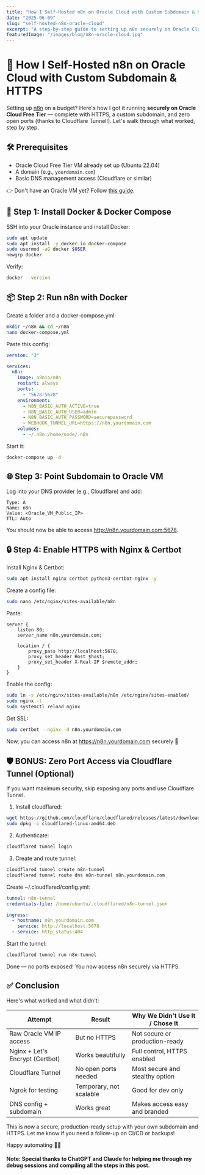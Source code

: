 ```yaml
---
title: "How I Self-Hosted n8n on Oracle Cloud with Custom Subdomain & HTTPS"
date: "2025-06-09"
slug: "self-hosted-n8n-oracle-cloud"
excerpt: "A step-by-step guide to setting up n8n securely on Oracle Cloud Free Tier with HTTPS, custom subdomain, and zero open ports using Cloudflare Tunnel."
featuredImage: "/images/blog/n8n-oracle-cloud.jpg"
---
```


# 🚀 How I Self-Hosted n8n on Oracle Cloud with Custom Subdomain & HTTPS

Setting up [n8n](https://n8n.io) on a budget? Here's how I got it running **securely on Oracle Cloud Free Tier** — complete with HTTPS, a custom subdomain, and zero open ports (thanks to Cloudflare Tunnel!). Let's walk through what worked, step by step.

## 🛠️ Prerequisites

- Oracle Cloud Free Tier VM already set up (Ubuntu 22.04)
- A domain (e.g., `yourdomain.com`)
- Basic DNS management access (Cloudflare or similar)

👉 Don't have an Oracle VM yet? Follow [this guide](https://docs.oracle.com/en/cloud/get-started/free-tier.html).

## 🧱 Step 1: Install Docker & Docker Compose

SSH into your Oracle instance and install Docker:

```bash
sudo apt update
sudo apt install -y docker.io docker-compose
sudo usermod -aG docker $USER
newgrp docker
```

Verify:

```bash
docker --version
```

## 📦 Step 2: Run n8n with Docker

Create a folder and a docker-compose.yml:

```bash
mkdir ~/n8n && cd ~/n8n
nano docker-compose.yml
```

Paste this config:

```yaml
version: "3"

services:
  n8n:
    image: n8nio/n8n
    restart: always
    ports:
      - "5678:5678"
    environment:
      - N8N_BASIC_AUTH_ACTIVE=true
      - N8N_BASIC_AUTH_USER=admin
      - N8N_BASIC_AUTH_PASSWORD=securepassword
      - WEBHOOK_TUNNEL_URL=https://n8n.yourdomain.com
    volumes:
      - ~/.n8n:/home/node/.n8n
```

Start it:

```bash
docker-compose up -d
```

## 🌐 Step 3: Point Subdomain to Oracle VM

Log into your DNS provider (e.g., Cloudflare) and add:

```
Type: A
Name: n8n
Value: <Oracle_VM_Public_IP>
TTL: Auto
```

You should now be able to access http://n8n.yourdomain.com:5678.

## 🔒 Step 4: Enable HTTPS with Nginx & Certbot

Install Nginx & Certbot:

```bash
sudo apt install nginx certbot python3-certbot-nginx -y
```

Create a config file:

```bash
sudo nano /etc/nginx/sites-available/n8n
```

Paste:

```nginx
server {
    listen 80;
    server_name n8n.yourdomain.com;

    location / {
        proxy_pass http://localhost:5678;
        proxy_set_header Host $host;
        proxy_set_header X-Real-IP $remote_addr;
    }
}
```

Enable the config:

```bash
sudo ln -s /etc/nginx/sites-available/n8n /etc/nginx/sites-enabled/
sudo nginx -t
sudo systemctl reload nginx
```

Get SSL:

```bash
sudo certbot --nginx -d n8n.yourdomain.com
```

Now, you can access n8n at https://n8n.yourdomain.com securely 🎉

## 🛡️ BONUS: Zero Port Access via Cloudflare Tunnel (Optional)

If you want maximum security, skip exposing any ports and use Cloudflare Tunnel.

1. Install cloudflared:
```bash
wget https://github.com/cloudflare/cloudflared/releases/latest/download/cloudflared-linux-amd64.deb
sudo dpkg -i cloudflared-linux-amd64.deb
```

2. Authenticate:
```bash
cloudflared tunnel login
```

3. Create and route tunnel:
```bash
cloudflared tunnel create n8n-tunnel
cloudflared tunnel route dns n8n-tunnel n8n.yourdomain.com
```

Create ~/.cloudflared/config.yml:

```yaml
tunnel: n8n-tunnel
credentials-file: /home/ubuntu/.cloudflared/n8n-tunnel.json

ingress:
  - hostname: n8n.yourdomain.com
    service: http://localhost:5678
  - service: http_status:404
```

Start the tunnel:

```bash
cloudflared tunnel run n8n-tunnel
```

Done — no ports exposed! You now access n8n securely via HTTPS.

## ✅ Conclusion

Here's what worked and what didn't:

| Attempt                         | Result                  | Why We Didn't Use It / Chose It |
| ------------------------------- | ----------------------- | ------------------------------- |
| Raw Oracle VM IP access         | But no HTTPS            | Not secure or production-ready  |
| Nginx + Let's Encrypt (Certbot) | Works beautifully       | Full control, HTTPS enabled     |
| Cloudflare Tunnel               | No open ports needed    | Most secure and stealthy option |
| Ngrok for testing               | Temporary, not scalable | Good for dev only               |
| DNS config + subdomain          | Works great             | Makes access easy and branded   |

This is now a secure, production-ready setup with your own subdomain and HTTPS. Let me know if you need a follow-up on CI/CD or backups!

Happy automating 🤖✨ 
#### Note: Special thanks to ChatGPT and Claude for helping me through my debug sessions and compiling all the steps in this post.
